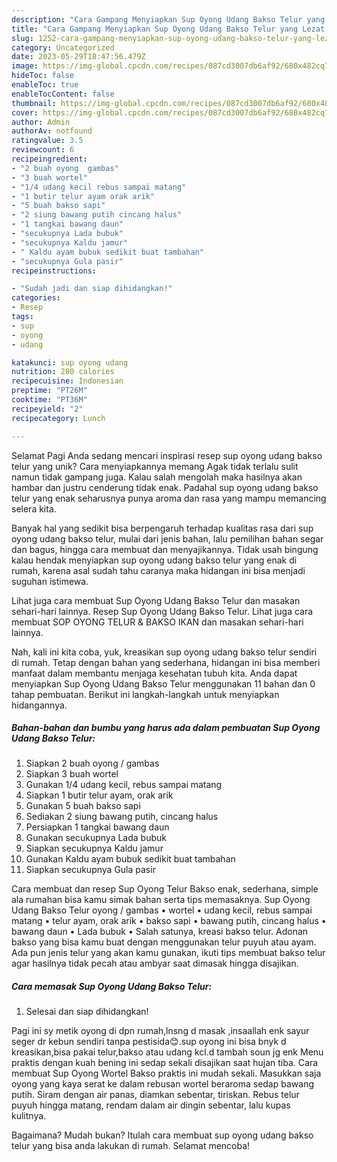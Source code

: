 ```yaml
---
description: "Cara Gampang Menyiapkan Sup Oyong Udang Bakso Telur yang Lezat, Sempurna"
title: "Cara Gampang Menyiapkan Sup Oyong Udang Bakso Telur yang Lezat, Sempurna"
slug: 1252-cara-gampang-menyiapkan-sup-oyong-udang-bakso-telur-yang-lezat-sempurna
category: Uncategorized
date: 2023-05-29T18:47:56.479Z
image: https://img-global.cpcdn.com/recipes/087cd3007db6af92/680x482cq70/sup-oyong-udang-bakso-telur-foto-resep-utama.jpg
hideToc: false
enableToc: true
enableTocContent: false
thumbnail: https://img-global.cpcdn.com/recipes/087cd3007db6af92/680x482cq70/sup-oyong-udang-bakso-telur-foto-resep-utama.jpg
cover: https://img-global.cpcdn.com/recipes/087cd3007db6af92/680x482cq70/sup-oyong-udang-bakso-telur-foto-resep-utama.jpg
author: Admin
authorAv: notfound
ratingvalue: 3.5
reviewcount: 6
recipeingredient:
- "2 buah oyong  gambas"
- "3 buah wortel"
- "1/4 udang kecil rebus sampai matang"
- "1 butir telur ayam orak arik"
- "5 buah bakso sapi"
- "2 siung bawang putih cincang halus"
- "1 tangkai bawang daun"
- "secukupnya Lada bubuk"
- "secukupnya Kaldu jamur"
- " Kaldu ayam bubuk sedikit buat tambahan"
- "secukupnya Gula pasir"
recipeinstructions:

- "Sudah jadi dan siap dihidangkan!"
categories:
- Resep
tags:
- sup
- oyong
- udang

katakunci: sup oyong udang 
nutrition: 280 calories
recipecuisine: Indonesian
preptime: "PT26M"
cooktime: "PT36M"
recipeyield: "2"
recipecategory: Lunch

---
```



Selamat Pagi Anda sedang mencari inspirasi resep sup oyong udang bakso telur yang unik? Cara menyiapkannya memang Agak tidak terlalu sulit namun tidak gampang juga. Kalau salah mengolah maka hasilnya akan hambar dan justru cenderung tidak enak. Padahal sup oyong udang bakso telur yang enak seharusnya punya aroma dan rasa yang mampu memancing selera kita.


Banyak hal yang sedikit bisa berpengaruh terhadap kualitas rasa dari sup oyong udang bakso telur, mulai dari jenis bahan, lalu pemilihan bahan segar dan bagus, hingga cara membuat dan menyajikannya. Tidak usah bingung kalau hendak menyiapkan sup oyong udang bakso telur yang enak di rumah, karena asal sudah tahu caranya maka hidangan ini bisa menjadi suguhan istimewa.

Lihat juga cara membuat Sup Oyong Udang Bakso Telur dan masakan sehari-hari lainnya. Resep Sup Oyong Udang Bakso Telur. Lihat juga cara membuat SOP OYONG TELUR &amp; BAKSO IKAN dan masakan sehari-hari lainnya.


Nah, kali ini kita coba, yuk, kreasikan sup oyong udang bakso telur sendiri di rumah. Tetap dengan bahan yang sederhana, hidangan ini bisa memberi manfaat dalam membantu menjaga kesehatan tubuh kita. Anda dapat menyiapkan Sup Oyong Udang Bakso Telur menggunakan 11 bahan dan 0 tahap pembuatan. Berikut ini langkah-langkah untuk menyiapkan hidangannya.

<!--inarticleads1-->

##### Bahan-bahan dan bumbu yang harus ada dalam pembuatan Sup Oyong Udang Bakso Telur:

1. Siapkan 2 buah oyong / gambas
1. Siapkan 3 buah wortel
1. Gunakan 1/4 udang kecil, rebus sampai matang
1. Siapkan 1 butir telur ayam, orak arik
1. Gunakan 5 buah bakso sapi
1. Sediakan 2 siung bawang putih, cincang halus
1. Persiapkan 1 tangkai bawang daun
1. Gunakan secukupnya Lada bubuk
1. Siapkan secukupnya Kaldu jamur
1. Gunakan  Kaldu ayam bubuk sedikit buat tambahan
1. Siapkan secukupnya Gula pasir


Cara membuat dan resep Sup Oyong Telur Bakso enak, sederhana, simple ala rumahan bisa kamu simak bahan serta tips memasaknya. Sup Oyong Udang Bakso Telur oyong / gambas • wortel • udang kecil, rebus sampai matang • telur ayam, orak arik • bakso sapi • bawang putih, cincang halus • bawang daun • Lada bubuk • Salah satunya, kreasi bakso telur. Adonan bakso yang bisa kamu buat dengan menggunakan telur puyuh atau ayam. Ada pun jenis telur yang akan kamu gunakan, ikuti tips membuat bakso telur agar hasilnya tidak pecah atau ambyar saat dimasak hingga disajikan. 

<!--inarticleads2-->

##### Cara memasak Sup Oyong Udang Bakso Telur:


1. Selesai dan siap dihidangkan!

Pagi ini sy metik oyong di dpn rumah,lnsng d masak ,insaallah enk sayur seger dr kebun sendiri tanpa pestisida😊.sup oyong ini bisa bnyk d kreasikan,bisa pakai telur,bakso atau udang kcl.d tambah soun jg enk Menu praktis dengan kuah bening ini sedap sekali disajikan saat hujan tiba. Cara membuat Sup Oyong Wortel Bakso praktis ini mudah sekali. Masukkan saja oyong yang kaya serat ke dalam rebusan wortel beraroma sedap bawang putih. Siram dengan air panas, diamkan sebentar, tiriskan. Rebus telur puyuh hingga matang, rendam dalam air dingin sebentar, lalu kupas kulitnya. 

Bagaimana? Mudah bukan? Itulah cara membuat sup oyong udang bakso telur yang bisa anda lakukan di rumah. Selamat mencoba!
